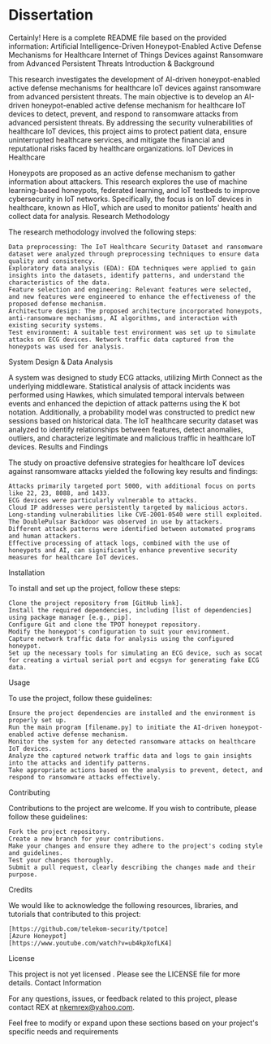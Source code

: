 # Dissertation
Certainly! Here is a complete README file based on the provided information:
Artificial Intelligence-Driven Honeypot-Enabled Active Defense Mechanisms for Healthcare Internet of Things Devices against Ransomware from Advanced Persistent Threats
Introduction & Background

This research investigates the development of AI-driven honeypot-enabled active defense mechanisms for healthcare IoT devices against ransomware from advanced persistent threats. The main objective is to develop an AI-driven honeypot-enabled active defense mechanism for healthcare IoT devices to detect, prevent, and respond to ransomware attacks from advanced persistent threats. By addressing the security vulnerabilities of healthcare IoT devices, this project aims to protect patient data, ensure uninterrupted healthcare services, and mitigate the financial and reputational risks faced by healthcare organizations.
IoT Devices in Healthcare

Honeypots are proposed as an active defense mechanism to gather information about attackers. This research explores the use of machine learning-based honeypots, federated learning, and IoT testbeds to improve cybersecurity in IoT networks. Specifically, the focus is on IoT devices in healthcare, known as HIoT, which are used to monitor patients' health and collect data for analysis.
Research Methodology

The research methodology involved the following steps:

    Data preprocessing: The IoT Healthcare Security Dataset and ransomware dataset were analyzed through preprocessing techniques to ensure data quality and consistency.
    Exploratory data analysis (EDA): EDA techniques were applied to gain insights into the datasets, identify patterns, and understand the characteristics of the data.
    Feature selection and engineering: Relevant features were selected, and new features were engineered to enhance the effectiveness of the proposed defense mechanism.
    Architecture design: The proposed architecture incorporated honeypots, anti-ransomware mechanisms, AI algorithms, and interaction with existing security systems.
    Test environment: A suitable test environment was set up to simulate attacks on ECG devices. Network traffic data captured from the honeypots was used for analysis.

System Design & Data Analysis

A system was designed to study ECG attacks, utilizing Mirth Connect as the underlying middleware. Statistical analysis of attack incidents was performed using Hawkes, which simulated temporal intervals between events and enhanced the depiction of attack patterns using the K bot notation. Additionally, a probability model was constructed to predict new sessions based on historical data. The IoT healthcare security dataset was analyzed to identify relationships between features, detect anomalies, outliers, and characterize legitimate and malicious traffic in healthcare IoT devices.
Results and Findings

The study on proactive defensive strategies for healthcare IoT devices against ransomware attacks yielded the following key results and findings:

    Attacks primarily targeted port 5000, with additional focus on ports like 22, 23, 8088, and 1433.
    ECG devices were particularly vulnerable to attacks.
    Cloud IP addresses were persistently targeted by malicious actors.
    Long-standing vulnerabilities like CVE-2001-0540 were still exploited.
    The DoublePulsar Backdoor was observed in use by attackers.
    Different attack patterns were identified between automated programs and human attackers.
    Effective processing of attack logs, combined with the use of honeypots and AI, can significantly enhance preventive security measures for healthcare IoT devices.

Installation

To install and set up the project, follow these steps:

    Clone the project repository from [GitHub link].
    Install the required dependencies, including [list of dependencies] using package manager [e.g., pip].
    Configure Git and clone the TPOT honeypot repository.
    Modify the honeypot's configuration to suit your environment.
    Capture network traffic data for analysis using the configured honeypot.
    Set up the necessary tools for simulating an ECG device, such as socat for creating a virtual serial port and ecgsyn for generating fake ECG data.

Usage

To use the project, follow these guidelines:

    Ensure the project dependencies are installed and the environment is properly set up.
    Run the main program [filename.py] to initiate the AI-driven honeypot-enabled active defense mechanism.
    Monitor the system for any detected ransomware attacks on healthcare IoT devices.
    Analyze the captured network traffic data and logs to gain insights into the attacks and identify patterns.
    Take appropriate actions based on the analysis to prevent, detect, and respond to ransomware attacks effectively.

Contributing

Contributions to the project are welcome. If you wish to contribute, please follow these guidelines:

    Fork the project repository.
    Create a new branch for your contributions.
    Make your changes and ensure they adhere to the project's coding style and guidelines.
    Test your changes thoroughly.
    Submit a pull request, clearly describing the changes made and their purpose.

Credits

We would like to acknowledge the following resources, libraries, and tutorials that contributed to this project:

    [https://github.com/telekom-security/tpotce]
    [Azure Honeypot]
    [https://www.youtube.com/watch?v=ub4kpXofLK4]

License

This project is not yet licensed . Please see the LICENSE file for more details.
Contact Information

For any questions, issues, or feedback related to this project, please contact REX at nkemrex@yahoo.com.

Feel free to modify or expand upon these sections based on your project's specific needs and requirements
